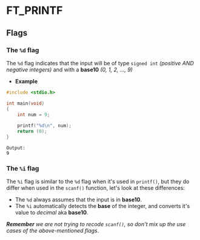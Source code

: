 # FT_PRINTF

## Flags

### The `%d` flag

The `%d` flag indicates that the input will be of type `signed int` *(positive AND negative integers)* and with a **base10** *(0, 1, 2, ..., 9)*

- **Example**

```c
#include <stdio.h>

int	main(void)
{
    int num = 9;
     
    printf("%d\n", num);
	return (0);
}
```

```text
Output:
9

```

### The `%i` flag

The `%i` flag is similar to the `%d` flag when it's used in `printf()`, but they do differ when used in the `scanf()` function, let's look at these differences:
- The `%d` always assumes that the input is in **base10**.
- The `%i` automatically detects the **base** of the integer, and converts it's value to *decimal* aka **base10**.

***Remember** we are not trying to recode `scanf()`, so don't mix up the use cases of the above-mentioned flags*.


